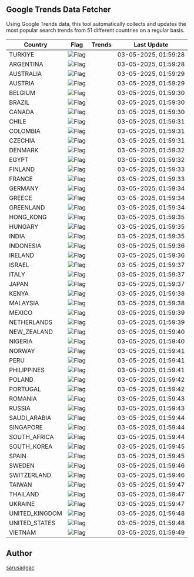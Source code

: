 
## Google Trends Data Fetcher

Using Google Trends data, this tool automatically collects and updates the most popular search trends from 51 different countries on a regular basis.


| Country | Flag | Trends | Last Update |
| --- | --- | --- | --- |
| TURKIYE | ![Flag](https://flagcdn.com/16x12/tr.png) |  | 03-05-2025, 01:59:28 |
| ARGENTINA | ![Flag](https://flagcdn.com/16x12/ar.png) |  | 03-05-2025, 01:59:28 |
| AUSTRALIA | ![Flag](https://flagcdn.com/16x12/au.png) |  | 03-05-2025, 01:59:29 |
| AUSTRIA | ![Flag](https://flagcdn.com/16x12/at.png) |  | 03-05-2025, 01:59:29 |
| BELGIUM | ![Flag](https://flagcdn.com/16x12/be.png) |  | 03-05-2025, 01:59:30 |
| BRAZIL | ![Flag](https://flagcdn.com/16x12/br.png) |  | 03-05-2025, 01:59:30 |
| CANADA | ![Flag](https://flagcdn.com/16x12/ca.png) |  | 03-05-2025, 01:59:30 |
| CHILE | ![Flag](https://flagcdn.com/16x12/cl.png) |  | 03-05-2025, 01:59:31 |
| COLOMBIA | ![Flag](https://flagcdn.com/16x12/co.png) |  | 03-05-2025, 01:59:31 |
| CZECHIA | ![Flag](https://flagcdn.com/16x12/cz.png) |  | 03-05-2025, 01:59:31 |
| DENMARK | ![Flag](https://flagcdn.com/16x12/dk.png) |  | 03-05-2025, 01:59:32 |
| EGYPT | ![Flag](https://flagcdn.com/16x12/eg.png) |  | 03-05-2025, 01:59:32 |
| FINLAND | ![Flag](https://flagcdn.com/16x12/fi.png) |  | 03-05-2025, 01:59:33 |
| FRANCE | ![Flag](https://flagcdn.com/16x12/fr.png) |  | 03-05-2025, 01:59:33 |
| GERMANY | ![Flag](https://flagcdn.com/16x12/de.png) |  | 03-05-2025, 01:59:34 |
| GREECE | ![Flag](https://flagcdn.com/16x12/gr.png) |  | 03-05-2025, 01:59:34 |
| GREENLAND | ![Flag](https://flagcdn.com/16x12/gl.png) |  | 03-05-2025, 01:59:34 |
| HONG_KONG | ![Flag](https://flagcdn.com/16x12/hk.png) |  | 03-05-2025, 01:59:35 |
| HUNGARY | ![Flag](https://flagcdn.com/16x12/hu.png) |  | 03-05-2025, 01:59:35 |
| INDIA | ![Flag](https://flagcdn.com/16x12/in.png) |  | 03-05-2025, 01:59:35 |
| INDONESIA | ![Flag](https://flagcdn.com/16x12/id.png) |  | 03-05-2025, 01:59:36 |
| IRELAND | ![Flag](https://flagcdn.com/16x12/ie.png) |  | 03-05-2025, 01:59:36 |
| ISRAEL | ![Flag](https://flagcdn.com/16x12/il.png) |  | 03-05-2025, 01:59:37 |
| ITALY | ![Flag](https://flagcdn.com/16x12/it.png) |  | 03-05-2025, 01:59:37 |
| JAPAN | ![Flag](https://flagcdn.com/16x12/jp.png) |  | 03-05-2025, 01:59:37 |
| KENYA | ![Flag](https://flagcdn.com/16x12/ke.png) |  | 03-05-2025, 01:59:38 |
| MALAYSIA | ![Flag](https://flagcdn.com/16x12/my.png) |  | 03-05-2025, 01:59:38 |
| MEXICO | ![Flag](https://flagcdn.com/16x12/mx.png) |  | 03-05-2025, 01:59:39 |
| NETHERLANDS | ![Flag](https://flagcdn.com/16x12/nl.png) |  | 03-05-2025, 01:59:39 |
| NEW_ZEALAND | ![Flag](https://flagcdn.com/16x12/nz.png) |  | 03-05-2025, 01:59:40 |
| NIGERIA | ![Flag](https://flagcdn.com/16x12/ng.png) |  | 03-05-2025, 01:59:40 |
| NORWAY | ![Flag](https://flagcdn.com/16x12/no.png) |  | 03-05-2025, 01:59:41 |
| PERU | ![Flag](https://flagcdn.com/16x12/pe.png) |  | 03-05-2025, 01:59:41 |
| PHILIPPINES | ![Flag](https://flagcdn.com/16x12/ph.png) |  | 03-05-2025, 01:59:41 |
| POLAND | ![Flag](https://flagcdn.com/16x12/pl.png) |  | 03-05-2025, 01:59:42 |
| PORTUGAL | ![Flag](https://flagcdn.com/16x12/pt.png) |  | 03-05-2025, 01:59:42 |
| ROMANIA | ![Flag](https://flagcdn.com/16x12/ro.png) |  | 03-05-2025, 01:59:43 |
| RUSSIA | ![Flag](https://flagcdn.com/16x12/ru.png) |  | 03-05-2025, 01:59:43 |
| SAUDI_ARABIA | ![Flag](https://flagcdn.com/16x12/sa.png) |  | 03-05-2025, 01:59:44 |
| SINGAPORE | ![Flag](https://flagcdn.com/16x12/sg.png) |  | 03-05-2025, 01:59:44 |
| SOUTH_AFRICA | ![Flag](https://flagcdn.com/16x12/za.png) |  | 03-05-2025, 01:59:44 |
| SOUTH_KOREA | ![Flag](https://flagcdn.com/16x12/kr.png) |  | 03-05-2025, 01:59:45 |
| SPAIN | ![Flag](https://flagcdn.com/16x12/es.png) |  | 03-05-2025, 01:59:45 |
| SWEDEN | ![Flag](https://flagcdn.com/16x12/se.png) |  | 03-05-2025, 01:59:46 |
| SWITZERLAND | ![Flag](https://flagcdn.com/16x12/ch.png) |  | 03-05-2025, 01:59:46 |
| TAIWAN | ![Flag](https://flagcdn.com/16x12/tw.png) |  | 03-05-2025, 01:59:47 |
| THAILAND | ![Flag](https://flagcdn.com/16x12/th.png) |  | 03-05-2025, 01:59:47 |
| UKRAINE | ![Flag](https://flagcdn.com/16x12/ua.png) |  | 03-05-2025, 01:59:47 |
| UNITED_KINGDOM | ![Flag](https://flagcdn.com/16x12/gb.png) |  | 03-05-2025, 01:59:48 |
| UNITED_STATES | ![Flag](https://flagcdn.com/16x12/us.png) |  | 03-05-2025, 01:59:48 |
| VIETNAM | ![Flag](https://flagcdn.com/16x12/vn.png) |  | 03-05-2025, 01:59:49 |


## Author
 [sarusadgac](https://x.com/sarusadgac)
